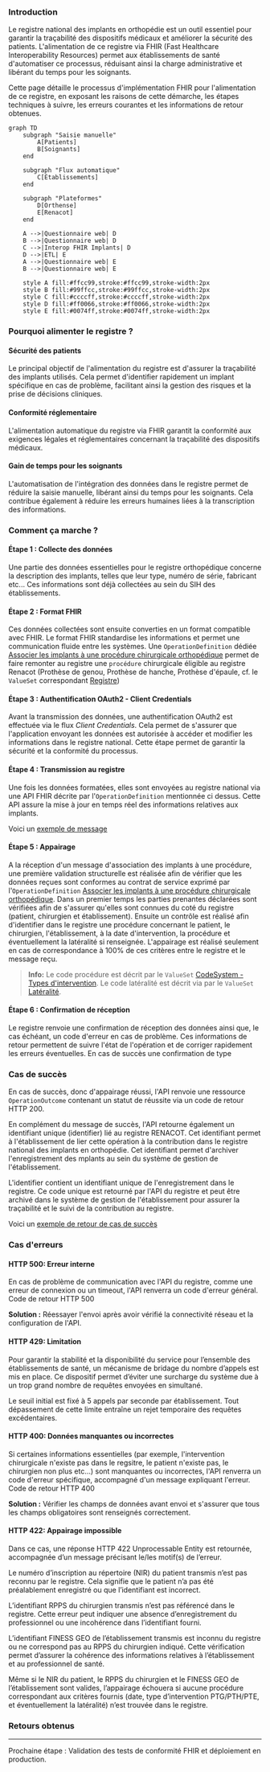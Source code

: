 
### Introduction
Le registre national des implants en orthopédie est un outil essentiel pour garantir la traçabilité des dispositifs médicaux et améliorer la sécurité des patients. L'alimentation de ce registre via FHIR (Fast Healthcare Interoperability Resources) permet aux établissements de santé d'automatiser ce processus, réduisant ainsi la charge administrative et libérant du temps pour les soignants.

Cette page détaille le processus d'implémentation FHIR pour l'alimentation de ce registre, en exposant les raisons de cette démarche, les étapes techniques à suivre, les erreurs courantes et les informations de retour obtenues.

```mermaid
graph TD
    subgraph "Saisie manuelle"
        A[Patients]
        B[Soignants]
    end

    subgraph "Flux automatique"
        C[Établissements]
    end

    subgraph "Plateformes"
        D[Orthense]
        E[Renacot]
    end

    A -->|Questionnaire web| D
    B -->|Questionnaire web| D
    C -->|Interop FHIR Implants| D
    D -->|ETL| E
    A -->|Questionnaire web| E
    B -->|Questionnaire web| E

    style A fill:#ffcc99,stroke:#ffcc99,stroke-width:2px
    style B fill:#99ffcc,stroke:#99ffcc,stroke-width:2px
    style C fill:#ccccff,stroke:#ccccff,stroke-width:2px
    style D fill:#ff0066,stroke:#ff0066,stroke-width:2px
    style E fill:#0074ff,stroke:#0074ff,stroke-width:2px
```

### Pourquoi alimenter le registre ?


#### Sécurité des patients
Le principal objectif de l'alimentation du registre est d'assurer la traçabilité des implants utilisés. Cela permet d'identifier rapidement un implant spécifique en cas de problème, facilitant ainsi la gestion des risques et la prise de décisions cliniques.

#### Conformité réglementaire
L'alimentation automatique du registre via FHIR garantit la conformité aux exigences légales et réglementaires concernant la traçabilité des dispositifs médicaux.

#### Gain de temps pour les soignants
L'automatisation de l'intégration des données dans le registre permet de réduire la saisie manuelle, libérant ainsi du temps pour les soignants. Cela contribue également à réduire les erreurs humaines liées à la transcription des informations.

### Comment ça marche ?

#### Étape 1 : Collecte des données
Une partie des données essentielles pour le registre orthopédique concerne la description des implants, telles que leur type, numéro de série, fabricant etc... Ces informations sont déjà collectées au sein du SIH des établissements. 

#### Étape 2 : Format FHIR
Ces données collectées sont ensuite converties en un format compatible avec FHIR. Le format FHIR standardise les informations et permet une communication fluide entre les systèmes. Une `OperationDefinition` dédiée [Associer les implants à une procédure chirurgicale orthopédique](OperationDefinition-associer-implants-registre.html) permet de faire remonter au registre une `procédure` chirurgicale éligible au registre Renacot (Prothèse de genou, Prothèse de hanche, Prothèse d'épaule, cf. le `ValueSet` correspondant [Registre](ValueSet-ProcedureVS.html))

#### Étape 3 : Authentification OAuth2 - Client Credentials
Avant la transmission des données, une authentification OAuth2 est effectuée via le flux *Client Credentials*. Cela permet de s'assurer que l'application envoyant les données est autorisée à accéder et modifier les informations dans le registre national. Cette étape permet de garantir la sécurité et la conformité du processus.

#### Étape 4 : Transmission au registre
Une fois les données formatées, elles sont envoyées au registre national via une API FHIR décrite par l'`OperationDefinition` mentionnée ci dessus. Cette API assure la mise à jour en temps réel des informations relatives aux implants.

Voici un [exemple de message](Parameters-AssocierImplantsProcedureExample.html)

#### Étape 5 : Appairage
A la réception d'un message d'association des implants à une procédure, une première validation structurelle est réalisée afin de vérifier que les données reçues sont conformes au contrat de service exprimé par l'`OperationDefinition` [Associer les implants à une procédure chirurgicale orthopédique](OperationDefinition-associer-implants-registre.html). Dans un premier temps les parties prenantes déclarées sont vérifiées afin de s'assurer qu'elles sont connues du coté du registre (patient, chirurgien et établissement). Ensuite un contrôle est réalisé afin d'identifier dans le registre une procédure concernant le patient, le chirurgien, l'établissement, à la date d'intervention, la procédure et éventuellement la latéralité si renseignée. L'appairage est réalisé seulement en cas de correspondance à 100% de ces critères entre le registre et le message reçu. 

> **Info:** 
> Le code procédure est décrit par le `ValueSet` [CodeSystem - Types d'intervention](ValueSet-ProcedureVS.html). Le code latéralité est décrit via par le `ValueSet` [Latéralité](ValueSet-LiteraliteVS.html).


#### Étape 6 : Confirmation de réception
Le registre renvoie une confirmation de réception des données ainsi que, le cas échéant, un code d'erreur en cas de problème. Ces informations de retour permettent de suivre l'état de l'opération et de corriger rapidement les erreurs éventuelles. En cas de succès une confirmation de type 

### Cas de succès

En cas de succès, donc d'appairage réussi, l'API renvoie une ressource `OperationOutcome` contenant un statut de réussite via un code de retour HTTP 200. 

En complément du message de succès, l'API retourne également un identifiant unique (identifier) lié au registre RENACOT. Cet identifiant permet à l'établissement de lier cette opération à la contribution dans le registre national des implants en orthopédie. Cet identifiant permet d'archiver l'enregistrement des mplants au sein du système de gestion de l'établissement.

L'identifier contient un identifiant unique de l'enregistrement dans le registre. Ce code unique est retourné par l'API du registre et peut être archivé dans le système de gestion de l'établissement pour assurer la traçabilité et le suivi de la contribution au registre.

Voici un [exemple de retour de cas de succès](Parameters-AssocierImplantsProcedureResponseExample.html)

### Cas d'erreurs

#### HTTP 500: Erreur interne
En cas de problème de communication avec l'API du registre, comme une erreur de connexion ou un timeout, l'API renverra un code d'erreur général. Code de retour HTTP 500

**Solution :** Réessayer l'envoi après avoir vérifié la connectivité réseau et la configuration de l'API.

#### HTTP 429: Limitation
Pour garantir la stabilité et la disponibilité du service pour l’ensemble des établissements de santé, un mécanisme de bridage du nombre d’appels est mis en place. Ce dispositif permet d’éviter une surcharge du système due à un trop grand nombre de requêtes envoyées en simultané.

Le seuil initial est fixé à 5 appels par seconde par établissement. Tout dépassement de cette limite entraîne un rejet temporaire des requêtes excédentaires.

#### HTTP 400: Données manquantes ou incorrectes
Si certaines informations essentielles (par exemple, l'intervention chirurgicale n'existe pas dans le regsitre, le patient n'existe pas, le chirurgien non plus etc...) sont manquantes ou incorrectes, l'API renverra un code d'erreur spécifique, accompagné d'un message expliquant l'erreur. Code de retour HTTP 400

**Solution :** Vérifier les champs de données avant envoi et s'assurer que tous les champs obligatoires sont renseignés correctement.

#### HTTP 422: Appairage impossible
Dans ce cas, une réponse HTTP 422 Unprocessable Entity est retournée, accompagnée d’un message précisant le/les motif(s) de l’erreur.

Le numéro d’inscription au répertoire (NIR) du patient transmis n’est pas reconnu par le registre. Cela signifie que le patient n’a pas été préalablement enregistré ou que l’identifiant est incorrect.

L’identifiant RPPS du chirurgien transmis n’est pas référencé dans le registre. Cette erreur peut indiquer une absence d’enregistrement du professionnel ou une incohérence dans l’identifiant fourni.

L’identifiant FINESS GEO de l’établissement transmis est inconnu du registre ou ne correspond pas au RPPS du chirurgien indiqué. Cette vérification permet d’assurer la cohérence des informations relatives à l’établissement et au professionnel de santé.

Même si le NIR du patient, le RPPS du chirurgien et le FINESS GEO de l’établissement sont valides, l’appairage échouera si aucune procédure correspondant aux critères fournis (date, type d’intervention PTG/PTH/PTE, et éventuellement la latéralité) n’est trouvée dans le registre.

### Retours obtenus

---

Prochaine étape : Validation des tests de conformité FHIR et déploiement en production.
